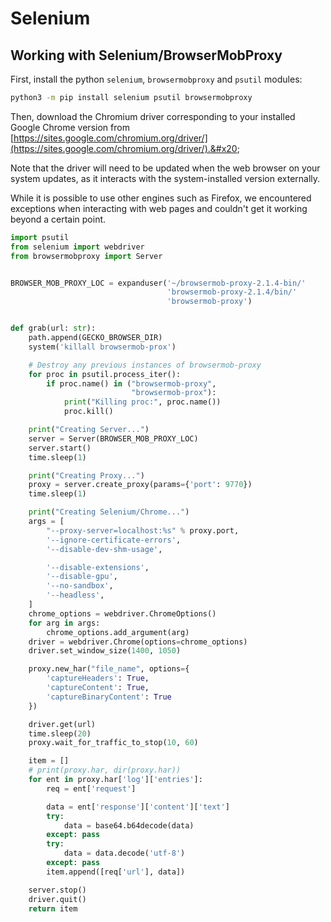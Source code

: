 # Selenium

## Working with Selenium/BrowserMobProxy

First, install the python `selenium`, `browsermobproxy` and `psutil` modules:

```bash
python3 -m pip install selenium psutil browsermobproxy
```

Then, download the Chromium driver corresponding to your installed Google Chrome version from [https://sites.google.com/chromium.org/driver/](https://sites.google.com/chromium.org/driver/).&#x20;

Note that the driver will need to be updated when the web browser on your system updates, as it interacts with the system-installed version externally.

While it is possible to use other engines such as Firefox, we encountered exceptions when interacting with web pages and couldn't get it working beyond a certain point.

```python
import psutil
from selenium import webdriver
from browsermobproxy import Server


BROWSER_MOB_PROXY_LOC = expanduser('~/browsermob-proxy-2.1.4-bin/'
                                   'browsermob-proxy-2.1.4/bin/'
                                   'browsermob-proxy')


def grab(url: str):
    path.append(GECKO_BROWSER_DIR)
    system('killall browsermob-prox')

    # Destroy any previous instances of browsermob-proxy
    for proc in psutil.process_iter():
        if proc.name() in ("browsermob-proxy",
                           "browsermob-prox"):
            print("Killing proc:", proc.name())
            proc.kill()

    print("Creating Server...")
    server = Server(BROWSER_MOB_PROXY_LOC)
    server.start()
    time.sleep(1)

    print("Creating Proxy...")
    proxy = server.create_proxy(params={'port': 9770})
    time.sleep(1)

    print("Creating Selenium/Chrome...")
    args = [
        "--proxy-server=localhost:%s" % proxy.port,
        '--ignore-certificate-errors',
        '--disable-dev-shm-usage',

        '--disable-extensions',
        '--disable-gpu',
        '--no-sandbox',
        '--headless',
    ]
    chrome_options = webdriver.ChromeOptions()
    for arg in args:
        chrome_options.add_argument(arg)
    driver = webdriver.Chrome(options=chrome_options)
    driver.set_window_size(1400, 1050)

    proxy.new_har("file_name", options={
        'captureHeaders': True,
        'captureContent': True,
        'captureBinaryContent': True
    })

    driver.get(url)
    time.sleep(20)
    proxy.wait_for_traffic_to_stop(10, 60)

    item = []
    # print(proxy.har, dir(proxy.har))
    for ent in proxy.har['log']['entries']:
        req = ent['request']

        data = ent['response']['content']['text']
        try:
            data = base64.b64decode(data)
        except: pass
        try:
            data = data.decode('utf-8')
        except: pass
        item.append([req['url'], data])

    server.stop()
    driver.quit()
    return item
```
